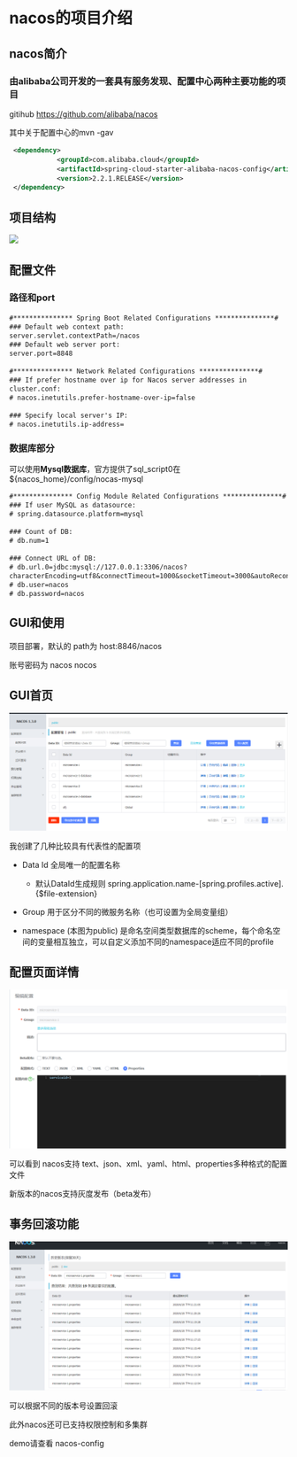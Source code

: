 # nacos的项目介绍



## nacos简介

### 由alibaba公司开发的一套具有服务发现、配置中心两种主要功能的项目

gitihub https://github.com/alibaba/nacos



其中关于配置中心的mvn -gav

```xml
 <dependency>
            <groupId>com.alibaba.cloud</groupId>
            <artifactId>spring-cloud-starter-alibaba-nacos-config</artifactId>
            <version>2.2.1.RELEASE</version>
 </dependency>
```

[^alibaba-cloud]: 是阿里对spring-cloud框架的实现，和常用的netfix的实现有所不同



## 项目结构

![](.\nacos_readme\dir.png)



## 配置文件 

### 路径和port

```properties
#*************** Spring Boot Related Configurations ***************#
### Default web context path:
server.servlet.contextPath=/nacos
### Default web server port:
server.port=8848

#*************** Network Related Configurations ***************#
### If prefer hostname over ip for Nacos server addresses in cluster.conf:
# nacos.inetutils.prefer-hostname-over-ip=false

### Specify local server's IP:
# nacos.inetutils.ip-address=
```



###  数据库部分

 可以使用**Mysql数据库**，官方提供了sql_script0在${nacos_home}/config/nocas-mysql

```properties
#*************** Config Module Related Configurations ***************#
### If user MySQL as datasource:
# spring.datasource.platform=mysql

### Count of DB:
# db.num=1

### Connect URL of DB:
# db.url.0=jdbc:mysql://127.0.0.1:3306/nacos?characterEncoding=utf8&connectTimeout=1000&socketTimeout=3000&autoReconnect=true&useUnicode=true&useSSL=false&serverTimezone=UTC
# db.user=nacos
# db.password=nacos
```



## GUI和使用

[^使用版本号]: stable-1.3.0

项目部署，默认的 path为   host:8846/nacos  

账号密码为 nacos nocos



## GUI首页

![](./img/nacos-homePage.png)

我创建了几种比较具有代表性的配置项

- Data Id 全局唯一的配置名称 

  - 默认DataId生成规则  spring.application.name-[spring.profiles.active].{$file-extension}

- Group 用于区分不同的微服务名称（也可设置为全局变量组）

- namespace (本图为public) 是命名空间类型数据库的scheme，每个命名空间的变量相互独立，可以自定义添加不同的namespace适应不同的profile

  



## 配置页面详情

![](./img/config-detail.png)



可以看到 nacos支持 text、json、xml、yaml、html、properties多种格式的配置文件

新版本的nacos支持灰度发布（beta发布）



## 事务回滚功能

![](./img/cvs.png)

可以根据不同的版本号设置回滚



此外nacos还可已支持权限控制和多集群

demo请查看 nacos-config